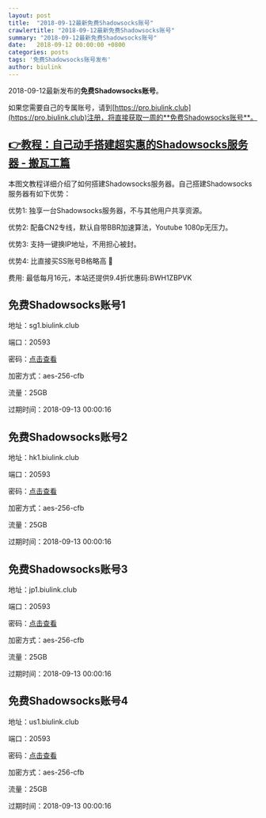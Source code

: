 ```yaml
---
layout: post
title:  "2018-09-12最新免费Shadowsocks账号"
crawlertitle: "2018-09-12最新免费Shadowsocks账号"
summary: "2018-09-12最新免费Shadowsocks账号"
date:   2018-09-12 00:00:00 +0800
categories: posts
tags: '免费Shadowsocks账号发布'
author: biulink
---
```


2018-09-12最新发布的**免费Shadowsocks账号**。

如果您需要自己的专属账号，请到[https://pro.biulink.club](https://pro.biulink.club)注册，将直接获取一周的**免费Shadowsocks账号**。

## [👉教程：自己动手搭建超实惠的Shadowsocks服务器 - 搬瓦工篇](https://github.com/Biulink/ShadowsocksTutorials/blob/master/%E6%95%99%E6%82%A8%E8%87%AA%E5%B7%B1%E5%8A%A8%E6%89%8B%E6%90%AD%E5%BB%BA%E8%B6%85%E5%AE%9E%E6%83%A0%E7%9A%84Shadowsocks%E6%9C%8D%E5%8A%A1%E5%99%A8%20-%20%E6%90%AC%E7%93%A6%E5%B7%A5%E7%AF%87.md)
  
  本图文教程详细介绍了如何搭建Shadowsocks服务器。自己搭建Shadowsocks服务器有如下优势：

  优势1: 独享一台Shadowsocks服务器，不与其他用户共享资源。

  优势2: 配备CN2专线，默认自带BBR加速算法，Youtube 1080p无压力。

  优势3: 支持一键换IP地址，不用担心被封。

  优势4: 比直接买SS账号B格略高 🙂

  费用: 最低每月16元，本站还提供9.4折优惠码:BWH1ZBPVK  
## 免费Shadowsocks账号1

地址：sg1.biulink.club

端口：20593

密码：[点击查看](https://github.com/Biulink/ShadowsocksTutorials/blob/master/publish/2018-09-12%E6%9C%80%E6%96%B0%E5%85%8D%E8%B4%B9Shadowsocks%E8%B4%A6%E5%8F%B7.md)

加密方式：aes-256-cfb

流量：25GB

过期时间：2018-09-13 00:00:16

## 免费Shadowsocks账号2

地址：hk1.biulink.club

端口：20593

密码：[点击查看](https://github.com/Biulink/ShadowsocksTutorials/blob/master/publish/2018-09-12%E6%9C%80%E6%96%B0%E5%85%8D%E8%B4%B9Shadowsocks%E8%B4%A6%E5%8F%B7.md)

加密方式：aes-256-cfb

流量：25GB

过期时间：2018-09-13 00:00:16

## 免费Shadowsocks账号3

地址：jp1.biulink.club

端口：20593

密码：[点击查看](https://github.com/Biulink/ShadowsocksTutorials/blob/master/publish/2018-09-12%E6%9C%80%E6%96%B0%E5%85%8D%E8%B4%B9Shadowsocks%E8%B4%A6%E5%8F%B7.md)

加密方式：aes-256-cfb

流量：25GB

过期时间：2018-09-13 00:00:16

## 免费Shadowsocks账号4

地址：us1.biulink.club

端口：20593

密码：[点击查看](https://github.com/Biulink/ShadowsocksTutorials/blob/master/publish/2018-09-12%E6%9C%80%E6%96%B0%E5%85%8D%E8%B4%B9Shadowsocks%E8%B4%A6%E5%8F%B7.md)

加密方式：aes-256-cfb

流量：25GB

过期时间：2018-09-13 00:00:16

